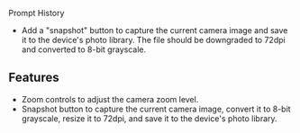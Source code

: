 Prompt History

* Add a "snapshot" button to capture the current camera image and save it to the device's photo library. The file should be downgraded to 72dpi and converted to 8-bit grayscale.

## Features

- Zoom controls to adjust the camera zoom level.
- Snapshot button to capture the current camera image, convert it to 8-bit grayscale, resize it to 72dpi, and save it to the device's photo library.
